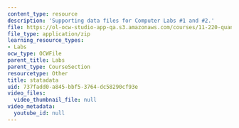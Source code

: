 ```yaml
---
content_type: resource
description: 'Supporting data files for Computer Labs #1 and #2.'
file: https://ol-ocw-studio-app-qa.s3.amazonaws.com/courses/11-220-quantitative-reasoning-statistical-methods-for-planners-i-spring-2009/737fadd0a845bbf53764dc58290cf93e_statadata.zip
file_type: application/zip
learning_resource_types:
- Labs
ocw_type: OCWFile
parent_title: Labs
parent_type: CourseSection
resourcetype: Other
title: statadata
uid: 737fadd0-a845-bbf5-3764-dc58290cf93e
video_files:
  video_thumbnail_file: null
video_metadata:
  youtube_id: null
---
```

